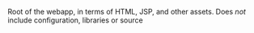 Root of the webapp, in terms of HTML, JSP, and other assets.  Does *not* include configuration, libraries or source
